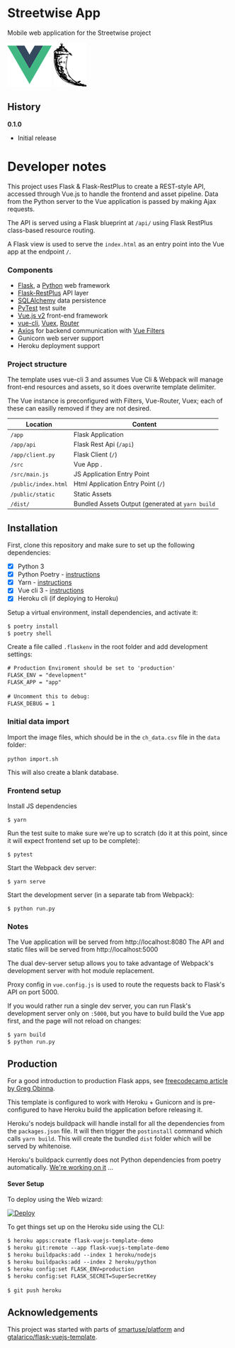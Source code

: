 # Streetwise App

Mobile web application for the Streetwise project

![Vue Logo](/docs/vue-logo.png "Vue Logo") ![Flask Logo](/docs/flask-logo.png "Flask Logo")

## History

**0.1.0**
* Initial release

# Developer notes

This project uses Flask & Flask-RestPlus to create a REST-style API, accessed through Vue.js to handle the frontend and asset pipeline. Data from the Python server to the Vue application is passed by making Ajax requests.

The API is served using a Flask blueprint at `/api/` using Flask RestPlus class-based resource routing.

A Flask view is used to serve the `index.html` as an entry point into the Vue app at the endpoint `/`.

### Components

* [Flask](https://flask.palletsprojects.com/), a [Python](https://python.org) web framework
* [Flask-RestPlus](https://flask-restplus.readthedocs.io/en/stable/) API layer
* [SQLAlchemy](https://docs.sqlalchemy.org/) data persistence
* [PyTest](https://pytest.org) test suite
* [Vue.js v2](https://vuejs.org/v2/guide/) front-end framework
* [vue-cli](https://github.com/vuejs/vue-cli/blob/dev/docs/README.md), [Vuex](https://vuex.vuejs.org/), [Router](https://router.vuejs.org/)
* [Axios](https://github.com/axios/axios/) for backend communication with [Vue Filters](https://vuejs.org/v2/guide/filters.html)
* Gunicorn web server support
* Heroku deployment support

### Project structure

The template uses vue-cli 3 and assumes Vue Cli & Webpack will manage front-end resources and assets, so it does overwrite template delimiter.

The Vue instance is preconfigured with Filters, Vue-Router, Vuex; each of these can easilly removed if they are not desired.

| Location             |  Content                                   |
|----------------------|--------------------------------------------|
| `/app`               | Flask Application                          |
| `/app/api`           | Flask Rest Api (`/api`)                    |
| `/app/client.py`     | Flask Client (`/`)                         |
| `/src`               | Vue App .                                  |
| `/src/main.js`       | JS Application Entry Point                 |
| `/public/index.html` | Html Application Entry Point (`/`)         |
| `/public/static`     | Static Assets                              |
| `/dist/`             | Bundled Assets Output (generated at `yarn build` |

## Installation

First, clone this repository and make sure to set up the following dependencies:

- [X] Python 3
- [X] Python Poetry - [instructions](https://python-poetry.org/docs/)
- [X] Yarn - [instructions](https://yarnpkg.com/en/docs/install)
- [X] Vue cli 3 - [instructions](https://cli.vuejs.org/guide/installation.html)
- [X] Heroku cli (if deploying to Heroku)

Setup a virtual environment, install dependencies, and activate it:

```
$ poetry install
$ poetry shell
```

Create a file called `.flaskenv` in the root folder and add development settings:

```
# Production Enviroment should be set to 'production'
FLASK_ENV = "development"
FLASK_APP = "app"

# Uncomment this to debug:
FLASK_DEBUG = 1
```

### Initial data import

Import the image files, which should be in the `ch_data.csv` file in the `data` folder:

`python import.sh`

This will also create a blank database.

### Frontend setup

Install JS dependencies

```
$ yarn
```

Run the test suite to make sure we're up to scratch (do it at this point, since it will expect frontend set up to be complete):

```
$ pytest
```

Start the Webpack dev server:

```
$ yarn serve
```

Start the development server (in a separate tab from Webpack):

```
$ python run.py
```

### Notes

The Vue application will be served from http://localhost:8080
The API and static files will be served from http://localhost:5000

The dual dev-server setup allows you to take advantage of Webpack's development server with hot module replacement.

Proxy config in `vue.config.js` is used to route the requests back to Flask's API on port 5000.

If you would rather run a single dev server, you can run Flask's development server only on `:5000`, but you have to build build the Vue app first, and the page will not reload on changes:

```
$ yarn build
$ python run.py
```

## Production

For a good introduction to production Flask apps, see [freecodecamp article by Greg Obinna](https://www.freecodecamp.org/news/structuring-a-flask-restplus-web-service-for-production-builds-c2ec676de563/).

This template is configured to work with Heroku + Gunicorn and is pre-configured to have Heroku build the application before releasing it.

Heroku's nodejs buildpack will handle install for all the dependencies from the `packages.json` file.
It will then trigger the `postinstall` command which calls `yarn build`.
This will create the bundled `dist` folder which will be served by whitenoise.

Heroku's buildpack currently does not Python dependencies from poetry automatically. [We're working on it](https://github.com/heroku/heroku-buildpack-python/issues/796#issuecomment-611198469) ...

#### Sever Setup

To deploy using the Web wizard:

[![Deploy](https://www.herokucdn.com/deploy/button.svg)](https://heroku.com/deploy?template=https://github.com/streetwise/streetwise-app)

To get things set up on the Heroku side using the CLI:

```
$ heroku apps:create flask-vuejs-template-demo
$ heroku git:remote --app flask-vuejs-template-demo
$ heroku buildpacks:add --index 1 heroku/nodejs
$ heroku buildpacks:add --index 2 heroku/python
$ heroku config:set FLASK_ENV=production
$ heroku config:set FLASK_SECRET=SuperSecretKey

$ git push heroku
```

## Acknowledgements

This project was started with parts of [smartuse/platform](https://github.com/smartuse/platform) and [gtalarico/flask-vuejs-template](https://github.com/gtalarico/flask-vuejs-template).
